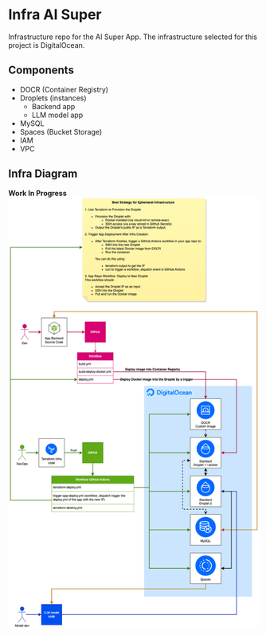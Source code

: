 # Infra AI Super

Infrastructure repo for the AI Super App.
The infrastructure selected for this project is DigitalOcean.

## Components

- DOCR (Container Registry)
- Droplets (instances)
  - Backend app
  - LLM model app
- MySQL
- Spaces (Bucket Storage)
- IAM
- VPC

## Infra Diagram

**Work In Progress**
![OpenTech AI Super Infra Diagram](OpenTech-AI-Super.drawio.png)
